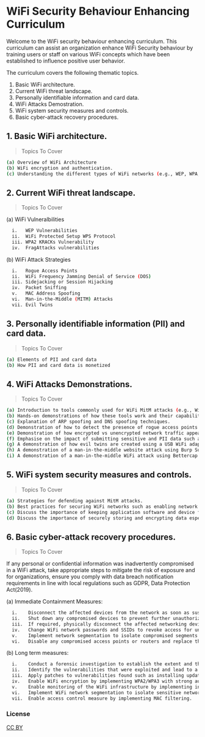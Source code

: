 # WiFi Security Behaviour Enhancing Curriculum

Welcome to the WiFi security behaviour enhancing curriculum. This curriculum can assist an organization enhance WiFi Security behaviour by training users or staff on various WiFi concepts which have been established to influence positive user behavior.

The curriculum covers the following thematic topics.

1. Basic WiFi architecture.
2. Current WiFi threat landscape.
3. Personally identifiable information and card data.
4. WiFi Attacks Demostration.
5. WiFi system security measures and controls.
6. Basic cyber-attack recovery procedures.


## 1. Basic WiFi architecture.
> Topics To Cover
```sh
(a) Overview of WiFi Architecture
(b) WiFi encryption and authentication.
(c) Understanding the different types of WiFi networks (e.g., WEP, WPA, WPA2, WPA3).
``` 
## 2. Current WiFi threat landscape.
> Topics To Cover

(a) WiFi Vulneralbilities
```sh
  i.   WEP Vulnerabilities
  ii.  WiFi Protected Setup WPS Protocol
  iii. WPA2 KRACKs Vulnerability
  iv.  FragAttacks vulnerabilities
 ``` 
(b) WiFi Attack Strategies
```sh
  i.   Rogue Access Points
  ii.  WiFi Frequency Jamming Denial of Service (DOS)
  iii. Sidejacking or Session Hijacking
  iv.  Packet Sniffing
  v.   MAC Address Spoofing
  vi.  Man-in-the-Middle (MITM) Attacks
  vii. Evil Twins
 ``` 
## 3. Personally identifiable information (PII) and card data.
> Topics To Cover
```sh
(a) Elements of PII and card data
(b) How PII and card data is monetized
``` 
## 4. WiFi Attacks Demonstrations.
> Topics To Cover
```sh
(a) Introduction to tools commonly used for WiFi MitM attacks (e.g., Wireshark, Ettercap, Bettercap).
(b) Hands-on demonstrations of how these tools work and their capabilities.
(c) Explanation of ARP spoofing and DNS spoofing techniques.
(d) Demonstration of how to detect the presence of rogue access points using WiFi analyzers.
(e) Demonstration of how encrypted vs unencrypted network traffic appears in transit using Wireshark.
(f) Emphasise on the impact of submitting sensitive and PII data such as login credentials or card transaction details on a webiste with no HTTPS, use case studies or examples.
(g) A demonstration of how evil twins are created using a USB WiFi adapter or WiFi Pineapple kit.
(h) A demonstration of a man-in-the-middle website attack using Burp Suite application.
(i) A demonstration of a man-in-the-middle WiFi attack using Bettercap solution.

``` 
## 5. WiFi system security measures and controls.
> Topics To Cover
```sh
(a) Strategies for defending against MitM attacks.
(b) Best practices for securing WiFi networks such as enabling network segmentation, using strong encryption and implementing MAC address filtering.
(c) Discuss the importance of keeping application software and device firmwares up to date.
(d) Discuss the importance of securely storing and encrypting data especially while in transit to prevent unauthorized access.
```
## 6. Basic cyber-attack recovery procedures.
> Topics To Cover

If any personal or confidential information was inadvertently compromised in a WiFi attack, take appropriate steps to mitigate the risk of exposure and for organizations, ensure you comply with data breach notification requirements in line with local regulations such as GDPR, Data Protection Act(2019).

(a) Immediate Containment Measures:
```sh
  i.    Disconnect the affected devices from the network as soon as suspicious activity or a confirmed attack is detected.
  ii.   Shut down any compromised devices to prevent further unauthorized access.
  iii.  If required, physically disconnect the affected networking devices from the network to isolate the attack.
  iv.   Change WiFi network passwords and SSIDs to revoke access for unauthorized users.
  v.    Implement network segmentation to isolate compromised segments.
  vi.   Disable any compromised access points or routers and replace them with secure, unaffected devices.
```
(b) Long term measures:
```sh
  i.    Conduct a forensic investigation to establish the extent and the nature of compromise.
  ii.   Identify the vulnerabilities that were exploited and lead to a breach.
  iii.  Apply patches to vulnerabilities found such as installing updates or upgrades on applications and firmware. 
  iv.   Enable WiFi encryption by implementing WPA2/WPA3 with strong authentication key.
  v.    Enable monitoring of the WiFi infrastructure by implementing intrusion detection & prevention systems.
  vi.   Implement WiFi network segmentation to isolate sensitive networks.
  vii.  Enable access control measure by implementing MAC filtering.
```

### License
[CC BY](https://creativecommons.org/licenses/by/4.0/)

